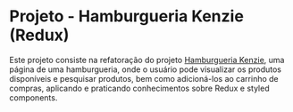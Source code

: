 # Projeto - Hamburgueria Kenzie (Redux)

Este projeto consiste na refatoração do projeto [Hamburgueria Kenzie](https://github.com/Gabriel-Zarpellon/BurguerKenzie), uma página de uma hamburgueria, onde o usuário pode visualizar os produtos disponíveis e pesquisar produtos, bem como adicioná-los ao carrinho de compras, aplicando e praticando conhecimentos sobre Redux e styled components.
